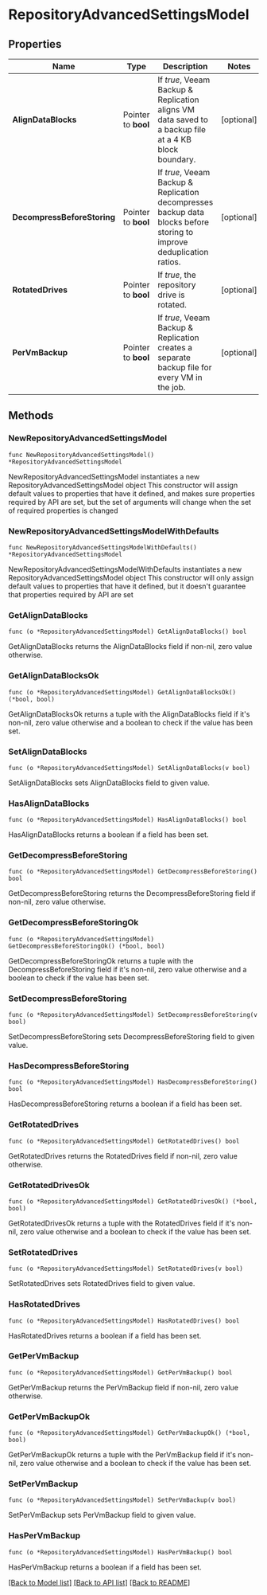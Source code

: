 # RepositoryAdvancedSettingsModel

## Properties

Name | Type | Description | Notes
------------ | ------------- | ------------- | -------------
**AlignDataBlocks** | Pointer to **bool** | If *true*, Veeam Backup &amp; Replication aligns VM data saved to a backup file at a 4 KB block boundary. | [optional] 
**DecompressBeforeStoring** | Pointer to **bool** | If *true*, Veeam Backup &amp; Replication decompresses backup data blocks before storing to improve deduplication ratios. | [optional] 
**RotatedDrives** | Pointer to **bool** | If *true*, the repository drive is rotated. | [optional] 
**PerVmBackup** | Pointer to **bool** | If *true*, Veeam Backup &amp; Replication creates a separate backup file for every VM in the job. | [optional] 

## Methods

### NewRepositoryAdvancedSettingsModel

`func NewRepositoryAdvancedSettingsModel() *RepositoryAdvancedSettingsModel`

NewRepositoryAdvancedSettingsModel instantiates a new RepositoryAdvancedSettingsModel object
This constructor will assign default values to properties that have it defined,
and makes sure properties required by API are set, but the set of arguments
will change when the set of required properties is changed

### NewRepositoryAdvancedSettingsModelWithDefaults

`func NewRepositoryAdvancedSettingsModelWithDefaults() *RepositoryAdvancedSettingsModel`

NewRepositoryAdvancedSettingsModelWithDefaults instantiates a new RepositoryAdvancedSettingsModel object
This constructor will only assign default values to properties that have it defined,
but it doesn't guarantee that properties required by API are set

### GetAlignDataBlocks

`func (o *RepositoryAdvancedSettingsModel) GetAlignDataBlocks() bool`

GetAlignDataBlocks returns the AlignDataBlocks field if non-nil, zero value otherwise.

### GetAlignDataBlocksOk

`func (o *RepositoryAdvancedSettingsModel) GetAlignDataBlocksOk() (*bool, bool)`

GetAlignDataBlocksOk returns a tuple with the AlignDataBlocks field if it's non-nil, zero value otherwise
and a boolean to check if the value has been set.

### SetAlignDataBlocks

`func (o *RepositoryAdvancedSettingsModel) SetAlignDataBlocks(v bool)`

SetAlignDataBlocks sets AlignDataBlocks field to given value.

### HasAlignDataBlocks

`func (o *RepositoryAdvancedSettingsModel) HasAlignDataBlocks() bool`

HasAlignDataBlocks returns a boolean if a field has been set.

### GetDecompressBeforeStoring

`func (o *RepositoryAdvancedSettingsModel) GetDecompressBeforeStoring() bool`

GetDecompressBeforeStoring returns the DecompressBeforeStoring field if non-nil, zero value otherwise.

### GetDecompressBeforeStoringOk

`func (o *RepositoryAdvancedSettingsModel) GetDecompressBeforeStoringOk() (*bool, bool)`

GetDecompressBeforeStoringOk returns a tuple with the DecompressBeforeStoring field if it's non-nil, zero value otherwise
and a boolean to check if the value has been set.

### SetDecompressBeforeStoring

`func (o *RepositoryAdvancedSettingsModel) SetDecompressBeforeStoring(v bool)`

SetDecompressBeforeStoring sets DecompressBeforeStoring field to given value.

### HasDecompressBeforeStoring

`func (o *RepositoryAdvancedSettingsModel) HasDecompressBeforeStoring() bool`

HasDecompressBeforeStoring returns a boolean if a field has been set.

### GetRotatedDrives

`func (o *RepositoryAdvancedSettingsModel) GetRotatedDrives() bool`

GetRotatedDrives returns the RotatedDrives field if non-nil, zero value otherwise.

### GetRotatedDrivesOk

`func (o *RepositoryAdvancedSettingsModel) GetRotatedDrivesOk() (*bool, bool)`

GetRotatedDrivesOk returns a tuple with the RotatedDrives field if it's non-nil, zero value otherwise
and a boolean to check if the value has been set.

### SetRotatedDrives

`func (o *RepositoryAdvancedSettingsModel) SetRotatedDrives(v bool)`

SetRotatedDrives sets RotatedDrives field to given value.

### HasRotatedDrives

`func (o *RepositoryAdvancedSettingsModel) HasRotatedDrives() bool`

HasRotatedDrives returns a boolean if a field has been set.

### GetPerVmBackup

`func (o *RepositoryAdvancedSettingsModel) GetPerVmBackup() bool`

GetPerVmBackup returns the PerVmBackup field if non-nil, zero value otherwise.

### GetPerVmBackupOk

`func (o *RepositoryAdvancedSettingsModel) GetPerVmBackupOk() (*bool, bool)`

GetPerVmBackupOk returns a tuple with the PerVmBackup field if it's non-nil, zero value otherwise
and a boolean to check if the value has been set.

### SetPerVmBackup

`func (o *RepositoryAdvancedSettingsModel) SetPerVmBackup(v bool)`

SetPerVmBackup sets PerVmBackup field to given value.

### HasPerVmBackup

`func (o *RepositoryAdvancedSettingsModel) HasPerVmBackup() bool`

HasPerVmBackup returns a boolean if a field has been set.


[[Back to Model list]](../README.md#documentation-for-models) [[Back to API list]](../README.md#documentation-for-api-endpoints) [[Back to README]](../README.md)


